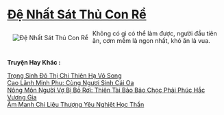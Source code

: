 <a href="https://truyentiki.com/de-nhat-sat-thu-con-re.31903/" title="Đệ Nhất Sát Thủ Con Rể"><h1>Đệ Nhất Sát Thủ Con Rể</h1></a><div style="display:table"><img align="right" style="float: left; padding: 10px;" src="https://truyentiki.com/a/img/str/src/31903.jpg" alt="Đệ Nhất Sát Thủ Con Rể">Không có gì có thể làm được, người đầu tiên ăn, cơm mềm là ngon nhất, khó ăn là vua.</div><p><br><b>Truyện Hay Khác :</b></p><a href="https://truyentiki.com/trong-sinh-do-thi-chi-thien-ha-vo-song.31902/" alt="Trọng Sinh Đô Thị Chi Thiên Hạ Vô Song">Trọng Sinh Đô Thị Chi Thiên Hạ Vô Song</a><br/><a href="https://github.com/nownovels/truyenhay/tree/master/truyenhay/30741/README.md" alt="Cao Lãnh Minh Phu: Cùng Ngươi Sinh Cái Oa">Cao Lãnh Minh Phu: Cùng Ngươi Sinh Cái Oa</a><br/><a href="https://github.com/nownovels/truyenhay/tree/master/truyenhay/30699/README.md" alt="Nông Môn Người Vợ Bị Bỏ Rơi: Thiên Tài Bảo Bảo Chọc Phải Phúc Hắc Vương Gia">Nông Môn Người Vợ Bị Bỏ Rơi: Thiên Tài Bảo Bảo Chọc Phải Phúc Hắc Vương Gia</a><br/><a href="https://github.com/nownovels/truyenhay/tree/master/truyenhay/30362/README.md" alt="Ấm Manh Chi Liêu Thượng Yêu Nghiệt Học Thần">Ấm Manh Chi Liêu Thượng Yêu Nghiệt Học Thần</a><br/>